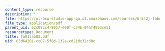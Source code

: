 ```yaml
---
content_type: resource
description: ''
file: https://ol-ocw-studio-app-qa.s3.amazonaws.com/courses/6-542j-laboratory-on-the-physiology-acoustics-and-perception-of-speech-fall-2005/85d64281cc075f8d132acd21dc32cd0c_fa01lab03.pdf
file_type: application/pdf
parent_uid: 62c09cc4-8057-e00f-c34b-04af4963ce51
resourcetype: Document
title: fa01lab03.pdf
uid: 85d64281-cc07-5f8d-132a-cd21dc32cd0c
---
```

